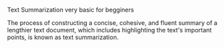 Text Summarization very basic for begginers

The process of constructing a concise, cohesive, and fluent summary of a lengthier text document, which includes highlighting the text's important points, is known as text summarization.
